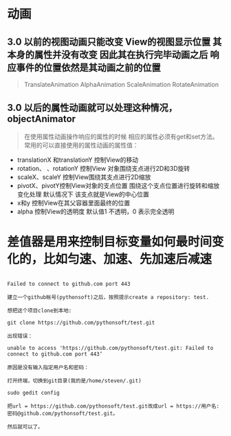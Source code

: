 # 动画
## 3.0 以前的视图动画只能改变 View的视图显示位置 其本身的属性并没有改变 因此其在执行完毕动画之后 响应事件的位置依然是其动画之前的位置

> TranslateAnimation
> AlphaAnimation
> ScaleAnimation
> RotateAnimation

## 3.0 以后的属性动画就可以处理这种情况，objectAnimator
> 在使用属性动画操作响应的属性的时候 相应的属性必须有get和set方法。
常用的可以直接使用的属性动画的属性值：

- translationX 和translationY 控制View的移动
- rotation、 、rotationY 控制View  对象围绕支点进行2D和3D旋转
- scaleX、scaleY 控制View围绕其支点进行2D缩放
- pivotX、pivotY控制View对象的支点位置 围绕这个支点位置进行旋转和缩放变化处理 默认情况下 该支点就是View的中心位置
- x和y 控制View在其父容器里面最终的位置
- alpha 控制View的透明度 默认值1 不透明，0 表示完全透明

# 差值器是用来控制目标变量如何最时间变化的，比如匀速、加速、先加速后减速

```

Failed to connect to github.com port 443

建立一个github帐号(pythonsoft)之后，按照提示create a repository: test.

想把这个项目clone到本地:

git clone https://github.com/pythonsoft/test.git

出现错误：

unable to access 'https://github.com/pythonsoft/test.git: Failed to connect to github.com port 443‘

原因是没有输入指定用户名和密码：

打开终端，切换到git目录(我的是/home/steven/.git)

sudo gedit config

把url = https://github.com/pythonsoft/test.git改成url = https://用户名:密码@github.com/pythonsoft/test.git。

然后就可以了。





```



